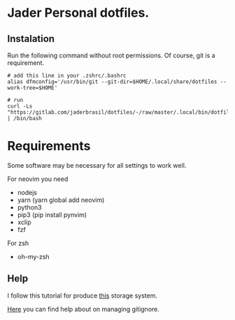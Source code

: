 # Jader Personal dotfiles.

## Instalation
Run the following command without root permissions. Of course, git is a requirement.

```
# add this line in your .zshrc/.bashrc
alias dfmconfig='/usr/bin/git --git-dir=$HOME/.local/share/dotfiles --work-tree=$HOME'

# run
curl -Ls "https://gitlab.com/jaderbrasil/dotfiles/-/raw/master/.local/bin/dotfiles/install.sh" | /bin/bash
```

# Requirements
Some software may be necessary for all settings to work well.

For neovim you need
- nodejs
- yarn (yarn global add neovim)
- python3
- pip3 (pip install pynvim)
- xclip
- fzf

For zsh
- oh-my-zsh

## Help

I follow this tutorial for produce [this](https://www.atlassian.com/git/tutorials/dotfiles) storage system.

[Here](https://git-scm.com/docs/gitignore) you can find help about on managing gitignore.

